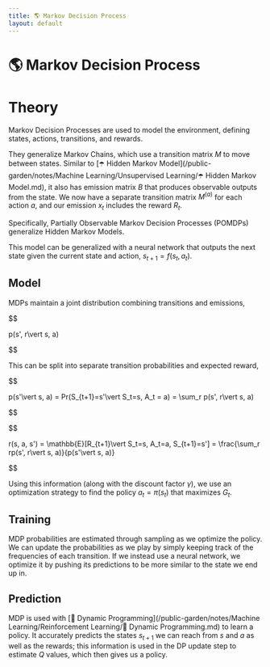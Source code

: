 ```yaml
---
title: 🌎 Markov Decision Process
layout: default
---
```


# 🌎 Markov Decision Process

# Theory
Markov Decision Processes are used to model the environment, defining states, actions, transitions, and rewards.

They generalize Markov Chains, which use a transition matrix $M$ to move between states. Similar to [☂️ Hidden Markov Model](/public-garden/notes/Machine Learning/Unsupervised Learning/☂️ Hidden Markov Model.md), it also has emission matrix $B$ that produces observable outputs from the state. We now have a separate transition matrix $M^{(a)}$ for each action $a$, and our emission $x_t$ includes the reward $R_t$. 

Specifically, Partially Observable Markov Decision Processes (POMDPs) generalize Hidden Markov Models.

This model can be generalized with a neural network that outputs the next state given the current state and action, $s_{t+1} = f(s_{t}, a_t)$.

## Model
MDPs maintain a joint distribution combining transitions and emissions, 

$$

p(s', r\vert s, a)

$$

This can be split into separate transition probabilities and expected reward, 

$$

p(s'\vert s, a) = Pr(S_{t+1}=s'\vert S_t=s, A_t = a) = \sum_r p(s', r\vert s, a)

$$

 

$$

r(s, a, s') = \mathbb{E}[R_{t+1}\vert S_t=s, A_t=a, S_{t+1}=s'] = \frac{\sum_r rp(s', r\vert s, a)}{p(s'\vert s, a)}

$$

Using this information (along with the discount factor $\gamma$), we use an optimization strategy to find the policy $a_t = \pi(s_t)$ that maximizes $G_t$.

## Training
MDP probabilities are estimated through sampling as we optimize the policy. We can update the probabilities as we play by simply keeping track of the frequencies of each transition. If we instead use a neural network, we optimize it by pushing its predictions to be more similar to the state we end up in.

## Prediction
MDP is used with [🧨 Dynamic Programming](/public-garden/notes/Machine Learning/Reinforcement Learning/🧨 Dynamic Programming.md) to learn a policy. It accurately predicts the states $s_{t+1}$ we can reach from $s$ and $a$ as well as the rewards; this information is used in the DP update step to estimate $Q$ values, which then gives us a policy.